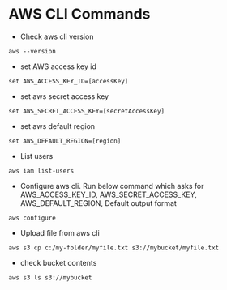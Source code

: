 # AWS CLI Commands
* Check aws cli version
```
aws --version
```
* set AWS access key id
```
set AWS_ACCESS_KEY_ID=[accessKey]
```
* set aws secret access key
```
set AWS_SECRET_ACCESS_KEY=[secretAccessKey]
```
* set aws default region
```
set AWS_DEFAULT_REGION=[region]
```
* List users
```
aws iam list-users
```
* Configure aws cli. Run below command which asks for AWS_ACCESS_KEY_ID, AWS_SECRET_ACCESS_KEY, AWS_DEFAULT_REGION, Default output format
```
aws configure
```
* Upload file from aws cli
```
aws s3 cp c:/my-folder/myfile.txt s3://mybucket/myfile.txt
```
* check bucket contents
```
aws s3 ls s3://mybucket
```
